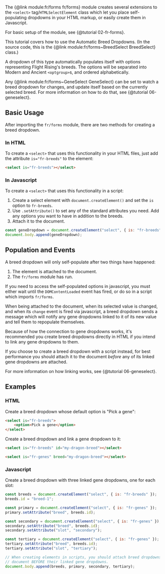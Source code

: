 
The {@link module:fr/forms fr/forms} module creates several extensions to the `<select>` tag/`HTMLSelectElement` class which let you place self-populating dropdowns in your HTML markup, or easily create them in Javascript.

For basic setup of the module, see {@tutorial 02-fr-forms}.

This tutorial covers how to use the Automatic Breed Dropdowns. (In the source code, this is the {@link module:fr/forms~BreedSelect BreedSelect} class.)

A dropdown of this type automatically populates itself with options representing Flight Rising's breeds. The options will be separated into Modern and Ancient `<optgroup>`s, and ordered alphabetically.

Any {@link module:fr/forms~GeneSelect GeneSelect} can be set to watch a breed dropdown for changes, and update itself based on the currently selected breed. For more information on how to do that, see {@tutorial 06-geneselect}.

## Basic Usage

After importing the `fr/forms` module, there are two methods for creating a breed dropdown.

### In HTML

To create a `<select>` that uses this functionality in your HTML files, just add the attribute `is="fr-breeds"` to the element:
```html
<select is="fr-breeds"></select>
```

### In Javascript

To create a `<select>` that uses this functionality in a script:
1. Create a select element with `document.createElement()` and set the `is` option to `fr-breeds`.
2. Use `.setAttribute()` to set any of the standard attributes you need. Add any options you want to have in addition to the breeds.
3. Attach it to the document.
```js
const geneDropdown = document.createElement("select", { is: "fr-breeds" });
document.body.append(geneDropdown);
```

## Population and Events

A breed dropdown will only self-populate after two things have happened:
1. The element is attached to the document.
1. The `fr/forms` module has run.

<p class="note">
If you need to access the self-populated options in javascript, you must either wait until the <code>DOMContentLoaded</code> event has fired, or do so in a script which imports <code>fr/forms</code>.
</p>

When being attached to the document, when its selected value is changed, and when its `change` event is fired via javascript, a breed dropdown sends a message which will notify any gene dropdowns linked to it of its new value and tell them to repopulate themselves.

Because of how the connection to gene dropdowns works, it's recommended you create breed dropdowns directly in HTML if you intend to link any gene dropdowns to them.

If you choose to create a breed dropdown with a script instead, for best performance you should attach it to the document *before* any of its linked gene dropdowns are attached.

For more information on how linking works, see {@tutorial 06-geneselect}.

## Examples

### HTML

Create a breed dropdown whose default option is "Pick a gene":
```html
<select is="fr-breeds">
    <option>Pick a gene</option>
</select>
```

Create a breed dropdown and link a gene dropdown to it:
```html
<select is="fr-breeds" id="my-dragon-breed"></select>

<select is="fr-genes" breed="my-dragon-breed"></select>
```

### Javascript

Create a breed dropdown with three linked gene dropdowns, one for each slot:
```js
const breeds = document.createElement("select", { is: "fr-breeds" });
breeds.id = "breed-1";

const primary = document.createElement("select", { is: "fr-genes" });
primary.setAttribute("breed", breeds.id);

const secondary = document.createElement("select", { is: "fr-genes" });
secondary.setAttribute("breed", breeds.id);
secondary.setAttribute("slot", "secondary");

const tertiary = document.createElement("select", { is: "fr-genes" });
tertiary.setAttribute("breed", breeds.id);
tertiary.setAttribute("slot", "tertiary");

// When creating elements in scripts, you should attach breed dropdowns to the
// document BEFORE their linked gene dropdowns.
document.body.append(breeds, primary, secondary, tertiary);
```
